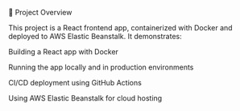 🚀 Project Overview

This project is a React frontend app, containerized with Docker and deployed to AWS Elastic Beanstalk. It demonstrates:

Building a React app with Docker

Running the app locally and in production environments

CI/CD deployment using GitHub Actions

Using AWS Elastic Beanstalk for cloud hosting
